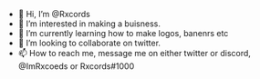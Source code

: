 - 👋 Hi, I’m @Rxcords
- 👀 I’m interested in making a buisness.
- 🌱 I’m currently learning how to make logos, banenrs etc
- 💞️ I’m looking to collaborate on twitter.
- 📫 How to reach me, message me on either twitter or discord, @ImRxcoeds or Rxcords#1000

<!---
Rxcords/Rxcords is a ✨ special ✨ repository because its `README.md` (this file) appears on your GitHub profile.
You can click the Preview link to take a look at your changes.
--->

